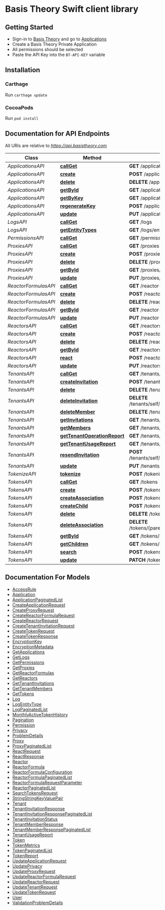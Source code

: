# Basis Theory Swift client library

## Getting Started
* Sign-in to [Basis Theory](https://basistheory.com) and go to [Applications](https://portal.basistheory.com/applications)
* Create a Basis Theory Private Application
* All permissions should be selected
* Paste the API Key into the `BT-API-KEY` variable

## Installation

### Carthage

Run `carthage update`

### CocoaPods

Run `pod install`

## Documentation for API Endpoints

All URIs are relative to *https://api.basistheory.com*

| Class                | Method                                                                      | HTTP request                                             | Description |
|----------------------|-----------------------------------------------------------------------------|----------------------------------------------------------|-------------|
| *ApplicationsAPI*    | [**callGet**](docs/ApplicationsAPI.md#callget)                              | **GET** /applications                                    |             |
| *ApplicationsAPI*    | [**create**](docs/ApplicationsAPI.md#create)                                | **POST** /applications                                   |             |
| *ApplicationsAPI*    | [**delete**](docs/ApplicationsAPI.md#delete)                                | **DELETE** /applications/{id}                            |             |
| *ApplicationsAPI*    | [**getById**](docs/ApplicationsAPI.md#getbyid)                              | **GET** /applications/{id}                               |             |
| *ApplicationsAPI*    | [**getByKey**](docs/ApplicationsAPI.md#getbykey)                            | **GET** /applications/key                                |             |
| *ApplicationsAPI*    | [**regenerateKey**](docs/ApplicationsAPI.md#regeneratekey)                  | **POST** /applications/{id}/regenerate                   |             |
| *ApplicationsAPI*    | [**update**](docs/ApplicationsAPI.md#update)                                | **PUT** /applications/{id}                               |             |
| *LogsAPI*            | [**callGet**](docs/LogsAPI.md#callget)                                      | **GET** /logs                                            |             |
| *LogsAPI*            | [**getEntityTypes**](docs/LogsAPI.md#getentitytypes)                        | **GET** /logs/entity-types                               |             |
| *PermissionsAPI*     | [**callGet**](docs/PermissionsAPI.md#callget)                               | **GET** /permissions                                     |             |
| *ProxiesAPI*         | [**callGet**](docs/ProxiesAPI.md#callget)                                   | **GET** /proxies                                         |             |
| *ProxiesAPI*         | [**create**](docs/ProxiesAPI.md#create)                                     | **POST** /proxies                                        |             |
| *ProxiesAPI*         | [**delete**](docs/ProxiesAPI.md#delete)                                     | **DELETE** /proxies/{id}                                 |             |
| *ProxiesAPI*         | [**getById**](docs/ProxiesAPI.md#getbyid)                                   | **GET** /proxies/{id}                                    |             |
| *ProxiesAPI*         | [**update**](docs/ProxiesAPI.md#update)                                     | **PUT** /proxies/{id}                                    |             |
| *ReactorFormulasAPI* | [**callGet**](docs/ReactorFormulasAPI.md#callget)                           | **GET** /reactor-formulas                                |             |
| *ReactorFormulasAPI* | [**create**](docs/ReactorFormulasAPI.md#create)                             | **POST** /reactor-formulas                               |             |
| *ReactorFormulasAPI* | [**delete**](docs/ReactorFormulasAPI.md#delete)                             | **DELETE** /reactor-formulas/{id}                        |             |
| *ReactorFormulasAPI* | [**getById**](docs/ReactorFormulasAPI.md#getbyid)                           | **GET** /reactor-formulas/{id}                           |             |
| *ReactorFormulasAPI* | [**update**](docs/ReactorFormulasAPI.md#update)                             | **PUT** /reactor-formulas/{id}                           |             |
| *ReactorsAPI*        | [**callGet**](docs/ReactorsAPI.md#callget)                                  | **GET** /reactors                                        |             |
| *ReactorsAPI*        | [**create**](docs/ReactorsAPI.md#create)                                    | **POST** /reactors                                       |             |
| *ReactorsAPI*        | [**delete**](docs/ReactorsAPI.md#delete)                                    | **DELETE** /reactors/{id}                                |             |
| *ReactorsAPI*        | [**getById**](docs/ReactorsAPI.md#getbyid)                                  | **GET** /reactors/{id}                                   |             |
| *ReactorsAPI*        | [**react**](docs/ReactorsAPI.md#react)                                      | **POST** /reactors/{id}/react                            |             |
| *ReactorsAPI*        | [**update**](docs/ReactorsAPI.md#update)                                    | **PUT** /reactors/{id}                                   |             |
| *TenantsAPI*         | [**callGet**](docs/TenantsAPI.md#callget)                                   | **GET** /tenants/self                                    |             |
| *TenantsAPI*         | [**createInvitation**](docs/TenantsAPI.md#createinvitation)                 | **POST** /tenants/self/invitations                       |             |
| *TenantsAPI*         | [**delete**](docs/TenantsAPI.md#delete)                                     | **DELETE** /tenants/self                                 |             |
| *TenantsAPI*         | [**deleteInvitation**](docs/TenantsAPI.md#deleteinvitation)                 | **DELETE** /tenants/self/invitations/{invitationId}      |             |
| *TenantsAPI*         | [**deleteMember**](docs/TenantsAPI.md#deletemember)                         | **DELETE** /tenants/self/members/{memberId}              |             |
| *TenantsAPI*         | [**getInvitations**](docs/TenantsAPI.md#getinvitations)                     | **GET** /tenants/self/invitations                        |             |
| *TenantsAPI*         | [**getMembers**](docs/TenantsAPI.md#getmembers)                             | **GET** /tenants/self/members                            |             |
| *TenantsAPI*         | [**getTenantOperationReport**](docs/TenantsAPI.md#gettenantoperationreport) | **GET** /tenants/self/reports/operations                 |             |
| *TenantsAPI*         | [**getTenantUsageReport**](docs/TenantsAPI.md#gettenantusagereport)         | **GET** /tenants/self/reports/usage                      |             |
| *TenantsAPI*         | [**resendInvitation**](docs/TenantsAPI.md#resendinvitation)                 | **POST** /tenants/self/invitations/{invitationId}/resend |             |
| *TenantsAPI*         | [**update**](docs/TenantsAPI.md#update)                                     | **PUT** /tenants/self                                    |             |
| *TokenizeAPI*        | [**tokenize**](docs/TokenizeAPI.md#tokenize)                                | **POST** /tokenize                                       |             |
| *TokensAPI*          | [**callGet**](docs/TokensAPI.md#callget)                                    | **GET** /tokens                                          |             |
| *TokensAPI*          | [**create**](docs/TokensAPI.md#create)                                      | **POST** /tokens                                         |             |
| *TokensAPI*          | [**createAssociation**](docs/TokensAPI.md#createassociation)                | **POST** /tokens/{parentId}/children/{childId}           |             |
| *TokensAPI*          | [**createChild**](docs/TokensAPI.md#createchild)                            | **POST** /tokens/{parentId}/children                     |             |
| *TokensAPI*          | [**delete**](docs/TokensAPI.md#delete)                                      | **DELETE** /tokens/{id}                                  |             |
| *TokensAPI*          | [**deleteAssociation**](docs/TokensAPI.md#deleteassociation)                | **DELETE** /tokens/{parentId}/children/{childId}         |             |
| *TokensAPI*          | [**getById**](docs/TokensAPI.md#getbyid)                                    | **GET** /tokens/{id}                                     |             |
| *TokensAPI*          | [**getChildren**](docs/TokensAPI.md#getchildren)                            | **GET** /tokens/{parentId}/children                      |             |
| *TokensAPI*          | [**search**](docs/TokensAPI.md#search)                                      | **POST** /tokens/search                                  |             |
| *TokensAPI*          | [**update**](docs/TokensAPI.md#update)                                      | **PATCH** /tokens/{id}                                   |             |

## Documentation For Models

 - [AccessRule](docs/AccessRule.md)
 - [Application](docs/Application.md)
 - [ApplicationPaginatedList](docs/ApplicationPaginatedList.md)
 - [CreateApplicationRequest](docs/CreateApplicationRequest.md)
 - [CreateProxyRequest](docs/CreateProxyRequest.md)
 - [CreateReactorFormulaRequest](docs/CreateReactorFormulaRequest.md)
 - [CreateReactorRequest](docs/CreateReactorRequest.md)
 - [CreateTenantInvitationRequest](docs/CreateTenantInvitationRequest.md)
 - [CreateTokenRequest](docs/CreateTokenRequest.md)
 - [CreateTokenResponse](docs/CreateTokenResponse.md)
 - [EncryptionKey](docs/EncryptionKey.md)
 - [EncryptionMetadata](docs/EncryptionMetadata.md)
 - [GetApplications](docs/GetApplications.md)
 - [GetLogs](docs/GetLogs.md)
 - [GetPermissions](docs/GetPermissions.md)
 - [GetProxies](docs/GetProxies.md)
 - [GetReactorFormulas](docs/GetReactorFormulas.md)
 - [GetReactors](docs/GetReactors.md)
 - [GetTenantInvitations](docs/GetTenantInvitations.md)
 - [GetTenantMembers](docs/GetTenantMembers.md)
 - [GetTokens](docs/GetTokens.md)
 - [Log](docs/Log.md)
 - [LogEntityType](docs/LogEntityType.md)
 - [LogPaginatedList](docs/LogPaginatedList.md)
 - [MonthlyActiveTokenHistory](docs/MonthlyActiveTokenHistory.md)
 - [Pagination](docs/Pagination.md)
 - [Permission](docs/Permission.md)
 - [Privacy](docs/Privacy.md)
 - [ProblemDetails](docs/ProblemDetails.md)
 - [Proxy](docs/Proxy.md)
 - [ProxyPaginatedList](docs/ProxyPaginatedList.md)
 - [ReactRequest](docs/ReactRequest.md)
 - [ReactResponse](docs/ReactResponse.md)
 - [Reactor](docs/Reactor.md)
 - [ReactorFormula](docs/ReactorFormula.md)
 - [ReactorFormulaConfiguration](docs/ReactorFormulaConfiguration.md)
 - [ReactorFormulaPaginatedList](docs/ReactorFormulaPaginatedList.md)
 - [ReactorFormulaRequestParameter](docs/ReactorFormulaRequestParameter.md)
 - [ReactorPaginatedList](docs/ReactorPaginatedList.md)
 - [SearchTokensRequest](docs/SearchTokensRequest.md)
 - [StringStringKeyValuePair](docs/StringStringKeyValuePair.md)
 - [Tenant](docs/Tenant.md)
 - [TenantInvitationResponse](docs/TenantInvitationResponse.md)
 - [TenantInvitationResponsePaginatedList](docs/TenantInvitationResponsePaginatedList.md)
 - [TenantInvitationStatus](docs/TenantInvitationStatus.md)
 - [TenantMemberResponse](docs/TenantMemberResponse.md)
 - [TenantMemberResponsePaginatedList](docs/TenantMemberResponsePaginatedList.md)
 - [TenantUsageReport](docs/TenantUsageReport.md)
 - [Token](docs/Token.md)
 - [TokenMetrics](docs/TokenMetrics.md)
 - [TokenPaginatedList](docs/TokenPaginatedList.md)
 - [TokenReport](docs/TokenReport.md)
 - [UpdateApplicationRequest](docs/UpdateApplicationRequest.md)
 - [UpdatePrivacy](docs/UpdatePrivacy.md)
 - [UpdateProxyRequest](docs/UpdateProxyRequest.md)
 - [UpdateReactorFormulaRequest](docs/UpdateReactorFormulaRequest.md)
 - [UpdateReactorRequest](docs/UpdateReactorRequest.md)
 - [UpdateTenantRequest](docs/UpdateTenantRequest.md)
 - [UpdateTokenRequest](docs/UpdateTokenRequest.md)
 - [User](docs/User.md)
 - [ValidationProblemDetails](docs/ValidationProblemDetails.md)
